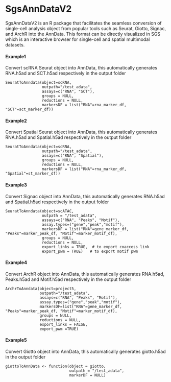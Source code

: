 # SgsAnnDataV2
SgsAnnDataV2 is an R package that facilitates the seamless conversion of single-cell analysis object from popular tools such as Seurat, Giotto, Signac, and ArchR into the AnnData. This format can be directly visualized in SGS which is an interactive browser for single-cell and spatial multimodal datasets.





#### Example1
Convert scRNA Seurat object into AnnData, this automatically generates RNA.h5ad and SCT.h5ad respectively in the output folder
```
SeuratToAnndata(object=scRNA,
                outpath="/test_adata",
                assays=c("RNA", "SCT"),
                groups = NULL,
                reductions = NULL,
                markersDF = list("RNA"=rna_marker_df, "SCT"=sct_marker_df)) 
```

#### Example2
Convert Spatial Seurat object into AnnData, this automatically generates RNA.h5ad and Spatial.h5ad respectively in the output folder
```
SeuratToAnndata(object=scRNA,
                outpath="/test_adata",
                assays=c("RNA", "Spatial"),
                groups = NULL,
                reductions = NULL,
                markersDF = list("RNA"=rna_marker_df, "Spatial"=st_marker_df)) 
```

#### Example3
Convert Signac object into AnnData, this automatically generates RNA.h5ad and Spatial.h5ad respectively in the output folder
```
SeuratToAnndata(object=scATAC,
                outpath = "/test_adata",
                assays=c("RNA", "Peaks", "Motif"),
                assay.types=("gene","peak","motif"),
                markersDF = list("RNA"=gene_marker_df, "Peaks"=marker_peak_df, "Motif"=marker_motif_df),
                groups = NULL,
                reductions = NULL,
                export_links = TRUE,  # to export coaccess link 
                export_pwm = TRUE)   # to export motif pwm 
```

#### Example4
Convert ArchR object into AnnData, this automatically generates RNA.h5ad, Peaks.h5ad and Motif.h5ad respectively in the output folder
```
ArchrToAnndata(object=project5,
               outpath="/test_adata",
               assays=c("RNA", "Peaks", "Motif"),
               assay.types=("gene","peak","motif"),
               markersDF=list("RNA"=gene_marker_df, "Peaks"=marker_peak_df, "Motif"=marker_motif_df),
               groups = NULL,
               reductions = NULL,
               export_links = FALSE,
               export_pwm =TRUE) 
```

#### Example5
Convert Giotto object into AnnData, this automatically generates giotto.h5ad in the output folder
```
giottoToAnnData <- function(object = giotto,
                            outpath = "/test_adata",
                            markerDF = NULL)
```












